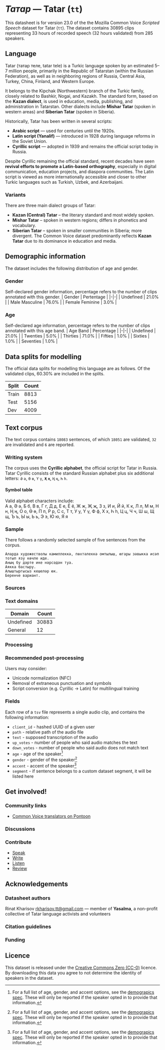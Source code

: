 # *Татар* &mdash; Tatar (`tt`)
This datasheet is for version 23.0 of the the Mozilla Common Voice *Scripted Speech* dataset 
for Tatar (`tt`). The dataset contains 30895 clips representing 33 hours of recorded
speech (32 hours validated) from 285 speakers.

## Language
Tatar (татар теле, tatar tele) is a Turkic language spoken by an estimated 5–7 million people,
primarily in the Republic of Tatarstan (within the Russian Federation), as well as in neighboring
regions of Russia, Central Asia, Turkey, China, Finland, and Western Europe.  

It belongs to the Kipchak (Northwestern) branch of the Turkic family, closely related to Bashkir,
Nogai, and Kazakh. The standard form, based on the **Kazan dialect**, is used in education, media,
publishing, and administration in Tatarstan. Other dialects include **Mishar Tatar** (spoken in
western areas) and **Siberian Tatar** (spoken in Siberia).  

Historically, Tatar has been written in several scripts:  
* **Arabic script** — used for centuries until the 1920s.  
* **Latin script (Yanalif)** — introduced in 1928 during language reforms in the Soviet Union.  
* **Cyrillic script** — adopted in 1939 and remains the official script today in Russia.  

Despite Cyrillic remaining the official standard, recent decades have seen **revival efforts to promote a Latin-based orthography**, especially in digital communication, education projects, and diaspora communities. The Latin script is viewed as more internationally accessible and closer to other Turkic languages such as Turkish, Uzbek, and Azerbaijani.

### Variants
There are three main dialect groups of Tatar:  
* **Kazan (Central) Tatar** – the literary standard and most widely spoken.  
* **Mishar Tatar** – spoken in western regions; differs in phonetics and vocabulary.  
* **Siberian Tatar** – spoken in smaller communities in Siberia; more divergent. 
The Common Voice dataset predominantly reflects **Kazan Tatar** due to its dominance in education and media.

## Demographic information
The dataset includes the following distribution of age and gender.
<!-- You can get a lot of the information in this section from https://analyzer.cv-toolbox.web.tr/browse -->

### Gender
Self-declared gender information, percentage refers to the number of clips annotated with this gender.
| Gender | Pertentage |
|-|-|
| Undefined | 21.0% |
| Male Masculine | 76.0% |
| Female Feminine | 3.0% |

<!-- {{GENDER_TABLE}} -->
<!-- @ AUTOMATICALLY GENERATED @ -->
<!-- | Gender | Frequency |
|--------|-----------|
| male, masculine | ? |
| undeclared | ? |
| female, feminine | ? | -->

### Age
Self-declared age information, percentage refers to the number of clips annotated with this age band.
| Age Band | Percentage |
|-|-|
| Undefined | 21.0% |
| Twenties | 5.0% |
| Thirties | 71.0% |
| Fifties | 1.0% |
| Sixties | 1.0% |
| Seventies | 1.0% |

<!-- {{AGE_TABLE}} -->
<!-- @ AUTOMATICALLY GENERATED @ -->
<!-- | Age band | Frequency |
|----------|-----------|
| teens | ? |
| twenties | ? |
| thirties | ? |
| fourties | ? |
| fifties | ? |
   ...if other age ranges are present in your data, add rows... -->

## Data splits for modelling

The official data splits for modelling this language are as follows. Of the validated clips, 60.30% are included in the splits.

 | Split | Count |
|-|-|
| Train | 8813 |
| Test | 5156 |
| Dev | 4009 |


## Text corpus

The text corpus contains `18083` sentences, of which `18051` are validated, `32` are invalidated and `6` are reported.
<!-- {{TEXT_CORPUS_DESCRIPTION}} -->
<!-- @ OPTIONAL @ -->
<!-- An overview of the text corpus, with information such as average length (in characters and words) of validated sentences. -->

### Writing system
<!-- {{WRITING_SYSTEM_DESCRIPTION}} -->
<!-- @ OPTIONAL @ -->
<!-- A description of the writing system (or writing systems) used in the text corpus -->
The corpus uses the **Cyrillic alphabet**, the official script for Tatar in Russia. Tatar Cyrillic consists of the standard Russian alphabet plus six additional letters: `Ә` `ә`, `Ө` `ө`, `Ү` `ү`, `Җ` `җ`, `Ң` `ң`, `Һ` `һ`.

#### Symbol table
<!-- {{ALPHABET_TABLE}} -->
<!-- @ OPTIONAL @ -->
<!-- If the writing system is alphabetic, you can include the valid alphabet here -->
Valid alphabet characters include:  
А а, Ә ә, Б б, В в, Г г, Д д,
Е е, Ё ё, Ж ж, Җ җ, З з, И и,
Й й, К к, Л л, М м, Н н, Ң ң,
О о, Ө ө, П п, Р р, С с, Т т,
У у, Ү ү, Ф ф, Х х, Һ һ, Ц ц,
Ч ч, Ш ш, Щ щ, Ъ ъ, Ы ы, Ь ь,
Э э, Ю ю, Я я

### Sample
There follows a randomly selected sample of five sentences from the corpus.

```
Аларда художестволы камиллеккә, пөхтәлеккә омтылыш, югары зәвыкка исәп тотып язу көчле иде.
Аның бу дәрте ике нәрсәдән туа.
Аякка бастыру.
Алыштыргысыз кешеләр юк.
Беренче вариант.
```

<!-- {{SENTENCES_SAMPLE}} -->

### Sources
<!-- {{SOURCES_LIST}} -->
<!-- @ OPTIONAL @ -->
<!-- A list of sentence sources, can be curated to the top-N -->

### Text domains

| Domain | Count |
|-|-|
| Undefined | 30883 |
| General | 12 |

<!-- {{TEXT_DOMAIN_DESCRIPTION}} -->
<!-- @ OPTIONAL @ -->
<!-- What text domains are represented in the corpus? -->

### Processing
<!-- {{PROCESSING_DESCRIPTION}} -->
<!-- @ OPTIONAL @ -->
<!-- How has the text data been processed -->

### Recommended post-processing
<!-- {{RECOMMENDED_POSTPROCESSING_DESCRIPTION}} -->
<!-- @ OPTIONAL @ -->
<!-- What should people do before they use the data, for example Unicode normalisation -->
Users may consider:  
* Unicode normalization (NFC)  
* Removal of extraneous punctuation and symbols  
* Script conversion (e.g. Cyrillic → Latin) for multilingual training

### Fields
Each row of a `tsv` file represents a single audio clip, and contains the following information:

* `client_id` - hashed UUID of a given user
* `path` - relative path of the audio file
* `text` - supposed transcription of the audio
* `up_votes` - number of people who said audio matches the text
* `down_votes` - number of people who said audio does not match text
* `age` - age of the speaker[^1]
* `gender` - gender of the speaker[^1]
* `accent` - accent of the speaker[^1]
* `segment` - if sentence belongs to a custom dataset segment, it will be listed here

#### 
[^1]: For a full list of age, gender, and accent options, see the
[demograpics
spec](https://github.com/common-voice/common-voice/blob/main/web/src/stores/demographics.ts). These
will only be reported if the speaker opted in to provide that
information.

## Get involved!

### Community links

* [Common Voice translators on Pontoon](https://pontoon.mozilla.org/tt/common-voice/contributors/)

<!-- {{COMMUNITY_LINKS_LIST}} -->
<!-- @ OPTIONAL @ -->
<!-- Links to community chats / fora -->

### Discussions
<!-- {{DISCUSSION_LINKS_LIST}} -->
<!-- @ OPTIONAL @ -->
<!-- Any links to discussions, for example on Discourse or other fora or blogs can be included here -->

### Contribute

* [Speak](https://commonvoice.mozilla.org/tt/speak)
* [Write](https://commonvoice.mozilla.org/tt/write)
* [Listen](https://commonvoice.mozilla.org/tt/listen)
* [Review](https://commonvoice.mozilla.org/tt/review)
<!-- {{CONTRIBUTE_LINKS_LIST}} -->
<!-- Here you can include links for how to contribute to the dataset -->

## Acknowledgements

### Datasheet authors
<!-- {{DATASHEET_AUTHORS_LIST}} -->
<!-- A list in the format of: Your Name <email@email.com> -->
Rinat Kharisov <rkharisov.tt@gmail.com> — member of **Yasalma**, a non-profit collective of Tatar language activists and volunteers

### Citation guidelines
<!-- {{CITATION_DESCRIPTION}} -->
<!-- @ OPTIONAL @ -->
<!-- If you published a paper and would like people to cite it, you can include the BiBTeX here -->

### Funding
<!-- {{FUNDING_DESCRIPTION}} -->
<!-- @ OPTIONAL @ -->
<!-- If you received any funding, you can include the acknowledgement here -->

## Licence
This dataset is released under the [Creative Commons Zero (CC-0)](https://creativecommons.org/public-domain/cc0/) licence. By downloading this data
you agree to not determine the identity of speakers in the dataset.